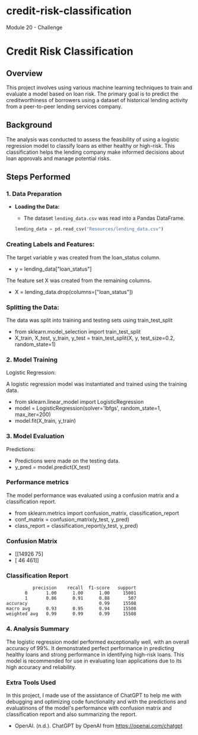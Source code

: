 # credit-risk-classification
Module 20 - Challenge

# Credit Risk Classification

## Overview

This project involves using various machine learning techniques to train and evaluate a model based on loan risk. The primary goal is to predict the creditworthiness of borrowers using a dataset of historical lending activity from a peer-to-peer lending services company.

## Background

The analysis was conducted to assess the feasibility of using a logistic regression model to classify loans as either healthy or high-risk. This classification helps the lending company make informed decisions about loan approvals and manage potential risks.

## Steps Performed

### 1. Data Preparation
- **Loading the Data:**
  - The dataset `lending_data.csv` was read into a Pandas DataFrame.
  
  ```python
  lending_data = pd.read_csv("Resources/lending_data.csv")

### Creating Labels and Features:

The target variable y was created from the loan_status column.

- y = lending_data["loan_status"]

The feature set X was created from the remaining columns.

- X = lending_data.drop(columns=["loan_status"])

### Splitting the Data:
The data was split into training and testing sets using train_test_split

- from sklearn.model_selection import train_test_split
- X_train, X_test, y_train, y_test = train_test_split(X, y, test_size=0.2, random_state=1)

### 2. Model Training
Logistic Regression:

A logistic regression model was instantiated and trained using the training data.

- from sklearn.linear_model import LogisticRegression
- model = LogisticRegression(solver='lbfgs', random_state=1, max_iter=200)
- model.fit(X_train, y_train)

### 3. Model Evaluation
Predictions:

- Predictions were made on the testing data.
- y_pred = model.predict(X_test)

### Performance metrics
The model performance was evaluated using a confusion matrix and a classification report.

- from sklearn.metrics import confusion_matrix, classification_report
- conf_matrix = confusion_matrix(y_test, y_pred)
- class_report = classification_report(y_test, y_pred)

### Confusion Matrix
- [[14926    75]
- [   46   461]]

### Classification Report
              precision    recall  f1-score   support
           0       1.00      1.00      1.00     15001
           1       0.86      0.91      0.88       507
    accuracy                           0.99     15508
    macro avg      0.93      0.95      0.94     15508
    weighted avg   0.99      0.99      0.99     15508

### 4. Analysis Summary

The logistic regression model performed exceptionally well, with an overall accuracy of 99%. It demonstrated perfect performance in predicting healthy loans and strong performance in identifying high-risk loans. This model is recommended for use in evaluating loan applications due to its high accuracy and reliability.


### Extra Tools Used
In this project, I made use of the assistance of ChatGPT to help me with debugging and optimizing code functionality and with the predictions and evaluatinons of the model's performance with confusion matrix and classification report and also summarizing the report.

- OpenAI. (n.d.). ChatGPT by OpenAI from https://openai.com/chatgpt
